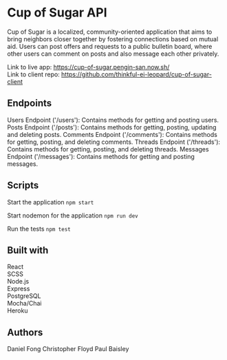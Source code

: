 # Cup of Sugar API

Cup of Sugar is a localized, community-oriented application that aims to bring neighbors closer together by fostering connections based on mutual aid. Users can post offers and requests to a public bulletin board, where other users can comment on posts and also message each other privately.

Link to live app: https://cup-of-sugar.pengin-san.now.sh/  
Link to client repo: https://github.com/thinkful-ei-leopard/cup-of-sugar-client

## Endpoints

Users Endpoint ('/users'): Contains methods for getting and posting users.
Posts Endpoint ('/posts'): Contains methods for getting, posting, updating and deleting posts.
Comments Endpoint ('/comments'): Contains methods for getting, posting, and deleting comments.
Threads Endpoint ('/threads'): Contains methods for getting, posting, and deleting threads.
Messages Endpoint ('/messages'): Contains methods for getting and posting messages.


## Scripts

Start the application `npm start`

Start nodemon for the application `npm run dev`

Run the tests `npm test`

## Built with

React  
SCSS  
Node.js  
Express  
PostgreSQL  
Mocha/Chai  
Heroku

## Authors

Daniel Fong
Christopher Floyd
Paul Baisley
